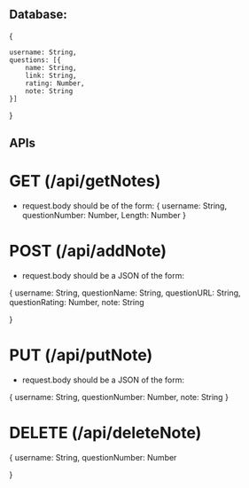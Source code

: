 ## Database:

{

    username: String,
    questions: [{
        name: String,
        link: String,
        rating: Number,
        note: String
    }]

}

## APIs

# GET (/api/getNotes)
- request.body should be of the form:
{
    username: String,
    questionNumber: Number,
    Length: Number
}


# POST (/api/addNote)

- request.body should be a JSON of the form:

{
    username: String,
    questionName: String,
    questionURL: String,
    questionRating: Number,
    note: String

}


# PUT (/api/putNote)

- request.body should be a JSON of the form:

{
    username: String,
    questionNumber: Number,
    note: String
}

# DELETE (/api/deleteNote)

{
    username: String,
    questionNumber: Number

}